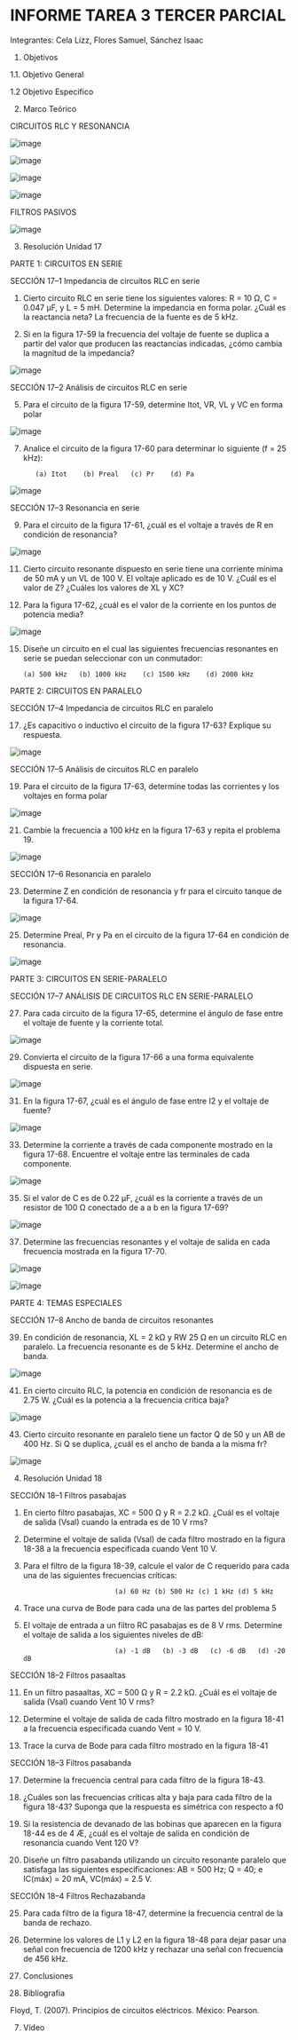 # INFORME TAREA 3 TERCER PARCIAL

Integrantes: Cela Lizz, Flores Samuel, Sánchez Isaac

1. Objetivos

1.1. Objetivo General

1.2 Objetivo Especifico

2. Marco Teórico

CIRCUITOS  RLC Y RESONANCIA 

![image](https://user-images.githubusercontent.com/94079321/155467927-f42ae0a5-5873-4dc4-8dd2-48a5f3ce38eb.png)

![image](https://user-images.githubusercontent.com/94079321/155468359-309af609-a148-41c7-9ed3-d2eff1c1553e.png)

![image](https://user-images.githubusercontent.com/94079321/155468423-8e4f3296-4fa9-4c97-881e-4beb521e59f9.png)

![image](https://user-images.githubusercontent.com/94079321/155468457-a327ab4d-e24e-408e-aff3-d331d5f18f27.png)

FILTROS PASIVOS

![image](https://user-images.githubusercontent.com/94079321/155468745-4e1f714d-a0fe-4f54-b3f4-f26e1fd23d36.png)

3. Resolución Unidad 17

PARTE 1: CIRCUITOS EN SERIE

SECCIÓN 17–1 Impedancia de circuitos RLC en serie

1. Cierto circuito RLC en serie tiene los siguientes valores: R = 10 Ω, C = 0.047 μF, y L = 5 mH. Determine la impedancia en forma polar. ¿Cuál es la reactancia neta? La frecuencia de la fuente es de 5 kHz.

3. Si en la figura 17-59 la frecuencia del voltaje de fuente se duplica a partir del valor que producen las reactancias indicadas, ¿cómo cambia la magnitud de la impedancia?

![image](https://user-images.githubusercontent.com/94079321/155527806-077079f4-1677-4ebe-be22-43b937741059.png)

SECCIÓN 17–2 Análisis de circuitos RLC en serie

5. Para el circuito de la figura 17-59, determine Itot, VR, VL y VC en forma polar

![image](https://user-images.githubusercontent.com/94079321/155527821-77178983-8acb-497f-8f7e-72f869421061.png)

7. Analice el circuito de la figura 17-60 para determinar lo siguiente (f = 25 kHz):

          (a) Itot    (b) Preal   (c) Pr    (d) Pa
          
![image](https://user-images.githubusercontent.com/94079321/155527883-9a0d48d5-433a-419f-a2c9-48ab6a38aaae.png)

SECCIÓN 17–3 Resonancia en serie

9. Para el circuito de la figura 17-61, ¿cuál es el voltaje a través de R en condición de resonancia?

![image](https://user-images.githubusercontent.com/94079321/155527927-11ea1303-4aa3-4998-a11c-0bb20d842556.png)

11. Cierto circuito resonante dispuesto en serie tiene una corriente mínima de 50 mA y un VL de 100 V. El voltaje aplicado es de 10 V. ¿Cuál es el valor de Z? ¿Cuáles los valores de XL y XC?

13. Para la figura 17-62, ¿cuál es el valor de la corriente en los puntos de potencia media?

![image](https://user-images.githubusercontent.com/94079321/155527963-42126578-2dfe-4215-84a7-e21cfd613837.png)

15. Diseñe un circuito en el cual las siguientes frecuencias resonantes en serie se puedan seleccionar con un conmutador:

        (a) 500 kHz   (b) 1000 kHz    (c) 1500 kHz    (d) 2000 kHz

PARTE 2: CIRCUITOS EN PARALELO

SECCIÓN 17–4 Impedancia de circuitos RLC en paralelo 

17. ¿Es capacitivo o inductivo el circuito de la figura 17-63? Explique su respuesta. 

![image](https://user-images.githubusercontent.com/94079321/155528008-77a8af22-2a14-4149-b6c2-af83387085cd.png)

SECCIÓN 17–5 Análisis de circuitos RLC en paralelo

19. Para el circuito de la figura 17-63, determine todas las corrientes y los voltajes en forma polar

![image](https://user-images.githubusercontent.com/94079321/155528024-a964d144-e47f-42ac-b830-bcd768fd6ce9.png)

21. Cambie la frecuencia a 100 kHz en la figura 17-63 y repita el problema 19. 

![image](https://user-images.githubusercontent.com/94079321/155528030-3287c018-62ac-4f2f-a75d-231f7b1e01d1.png)

SECCIÓN 17–6 Resonancia en paralelo

23. Determine Z en condición de resonancia y fr para el circuito tanque de la figura 17-64.

![image](https://user-images.githubusercontent.com/94079321/155528060-1f749539-348f-4939-a706-1c168bdf9758.png)

25. Determine Preal, Pr y Pa en el circuito de la figura 17-64 en condición de resonancia.

![image](https://user-images.githubusercontent.com/94079321/155528075-deb7ac8a-570c-475d-b26e-f798662ba08d.png)

PARTE 3: CIRCUITOS EN SERIE-PARALELO

SECCIÓN 17–7 ANÁLISIS DE CIRCUITOS RLC EN SERIE-PARALELO

27. Para cada circuito de la figura 17-65, determine el ángulo de fase entre el voltaje de fuente y la corriente total.

![image](https://user-images.githubusercontent.com/94079321/155528115-44103e39-200a-4a8e-92f7-07f11d1a2e62.png)

29. Convierta el circuito de la figura 17-66 a una forma equivalente dispuesta en serie.

![image](https://user-images.githubusercontent.com/94079321/155528156-410915cd-2f37-4d99-acc7-e67242a992c5.png)

31. En la figura 17-67, ¿cuál es el ángulo de fase entre I2 y el voltaje de fuente?

![image](https://user-images.githubusercontent.com/94079321/155528178-24162d12-e6cb-4393-9057-12e71b8cfda5.png)

33. Determine la corriente a través de cada componente mostrado en la figura 17-68. Encuentre el voltaje entre las terminales de cada componente.

![image](https://user-images.githubusercontent.com/94079321/155528207-69b85375-9091-4a0c-83af-2794cd147056.png)

35. Si el valor de C es de 0.22 μF, ¿cuál es la corriente a través de un resistor de 100 Ω conectado de a a b en la figura 17-69?

![image](https://user-images.githubusercontent.com/94079321/155528233-c2230bc8-d8f0-4db7-a38d-da7463059080.png)

37. Determine las frecuencias resonantes y el voltaje de salida en cada frecuencia mostrada en la figura 17-70.

![image](https://user-images.githubusercontent.com/94079321/155528256-6c395dff-4081-4cfb-92f7-84f84617002b.png)

![image](https://user-images.githubusercontent.com/94079321/155529269-351f81d7-907f-478b-9c3a-9b55a745fcc1.png)

PARTE 4: TEMAS ESPECIALES

SECCIÓN 17–8 Ancho de banda de circuitos resonantes

39. En condición de resonancia, XL = 2 kΩ y RW  25 Ω en un circuito RLC en paralelo. La frecuencia resonante es de 5 kHz. Determine el ancho de banda.

![image](https://user-images.githubusercontent.com/94079321/155529314-e5c07046-dc68-485f-b2a6-15defaa00957.png)

41. En cierto circuito RLC, la potencia en condición de resonancia es de 2.75 W. ¿Cuál es la potencia a la frecuencia crítica baja? 

![image](https://user-images.githubusercontent.com/94079321/155529358-06421ee2-7cc3-4e39-bb62-19af04aa8aa3.png)

43. Cierto circuito resonante en paralelo tiene un factor Q de 50 y un AB de 400 Hz. Si Q se duplica, ¿cuál es el ancho de banda a la misma fr?

![image](https://user-images.githubusercontent.com/94079321/155529384-e4a2f8f1-7cfa-4228-a751-bbc46266a466.png)

4. Resolución Unidad 18

SECCIÓN 18–1 Filtros pasabajas

1. En cierto filtro pasabajas, XC = 500 Ω y R = 2.2 kΩ. ¿Cuál es el voltaje de salida (Vsal) cuando la entrada es de 10 V rms?

3. Determine el voltaje de salida (Vsal) de cada filtro mostrado en la figura 18-38 a la frecuencia especificada cuando Vent  10 V.

5. Para el filtro de la figura 18-39, calcule el valor de C requerido para cada una de las siguientes frecuencias críticas:

                              (a) 60 Hz (b) 500 Hz (c) 1 kHz (d) 5 kHz


7. Trace una curva de Bode para cada una de las partes del problema 5

9. El voltaje de entrada a un filtro RC pasabajas es de 8 V rms. Determine el voltaje de salida a los siguientes niveles de dB:

                              (a) -1 dB   (b) -3 dB   (c) -6 dB   (d) -20 dB

SECCIÓN 18–2 Filtros pasaaltas

11. En un filtro pasaaltas, XC = 500 Ω y R = 2.2 kΩ. ¿Cuál es el voltaje de salida (Vsal) cuando Vent 10 V rms?

13. Determine el voltaje de salida de cada filtro mostrado en la figura 18-41 a la frecuencia especificada cuando Vent = 10 V.

15. Trace la curva de Bode para cada filtro mostrado en la figura 18-41

SECCIÓN 18–3 Filtros pasabanda

17. Determine la frecuencia central para cada filtro de la figura 18-43.

19. ¿Cuáles son las frecuencias críticas alta y baja para cada filtro de la figura 18-43? Suponga que la respuesta es simétrica con respecto a f0

21. Si la resistencia de devanado de las bobinas que aparecen en la figura 18-44 es de 4 Æ, ¿cuál es el voltaje de salida en condición de resonancia cuando Vent  120 V?
 
23. Diseñe un filtro pasabanda utilizando un circuito resonante paralelo que satisfaga las siguientes especificaciones: AB = 500 Hz; Q = 40; e IC(máx) = 20 mA, VC(máx) = 2.5 V.

SECCIÓN 18–4 Filtros Rechazabanda

25. Para cada filtro de la figura 18-47, determine la frecuencia central de la banda de rechazo.

27. Determine los valores de L1 y L2 en la figura 18-48 para dejar pasar una señal con frecuencia de 1200 kHz y rechazar una señal con frecuencia de 456 kHz.


5. Conclusiones

6. Bibliografía

Floyd, T. (2007). Principios de circuitos eléctricos. México: Pearson.

7. Vídeo
